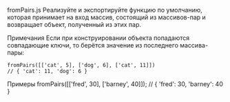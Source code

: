 fromPairs.js
Реализуйте и экспортируйте функцию по умолчанию, которая принимает на вход массив, состоящий из массивов-пар и возвращает объект, полученный из этих пар.

Примечания
Если при конструировании объекта попадаются совпадающие ключи, то берётся значение из последнего массива-пары:

    fromPairs([['cat', 5], ['dog', 6], ['cat', 11]])
    // { 'cat': 11, 'dog': 6 }

Примеры
    fromPairs([['fred', 30], ['barney', 40]]);
    // { 'fred': 30, 'barney': 40 }
